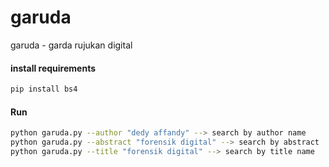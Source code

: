 # garuda
garuda - garda rujukan digital

#### install requirements

```python
pip install bs4
```

#### Run
```bash
python garuda.py --author "dedy affandy" --> search by author name
python garuda.py --abstract "forensik digital" --> search by abstract
python garuda.py --title "forensik digital" --> search by title name
```
